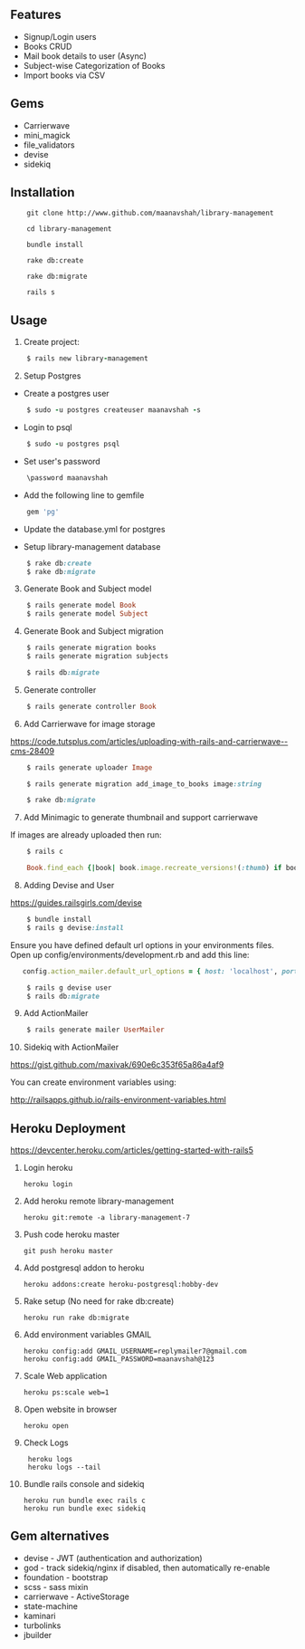 Features
--------

- Signup/Login users
- Books CRUD
- Mail book details to user (Async)
- Subject-wise Categorization of Books
- Import books via CSV

Gems
----

- Carrierwave
- mini_magick
- file_validators
- devise
- sidekiq

Installation
------------

        git clone http://www.github.com/maanavshah/library-management

        cd library-management

        bundle install

        rake db:create

        rake db:migrate

        rails s

Usage
-----

1. Create project:

```ruby
    $ rails new library-management
```

2. Setup Postgres

- Create a postgres user

```ruby
    $ sudo -u postgres createuser maanavshah -s
```

- Login to psql

```ruby
    $ sudo -u postgres psql
```

- Set user's password

```ruby
    \password maanavshah
```

- Add the following line to gemfile

```ruby
    gem 'pg'
```

- Update the database.yml for postgres

- Setup library-management database

```ruby
    $ rake db:create
    $ rake db:migrate
```

3. Generate Book and Subject model

```ruby
    $ rails generate model Book
    $ rails generate model Subject
```

4. Generate Book and Subject migration

```ruby
    $ rails generate migration books
    $ rails generate migration subjects

    $ rails db:migrate
```

5. Generate controller

```ruby
    $ rails generate controller Book
```

6. Add Carrierwave for image storage

https://code.tutsplus.com/articles/uploading-with-rails-and-carrierwave--cms-28409

```ruby
    $ rails generate uploader Image

    $ rails generate migration add_image_to_books image:string

    $ rake db:migrate
```

7. Add Minimagic to generate thumbnail and support carrierwave

If images are already uploaded then run:

```ruby
    $ rails c
```

```ruby
    Book.find_each {|book| book.image.recreate_versions!(:thumb) if book.image?}
```

8. Adding Devise and User

https://guides.railsgirls.com/devise

```ruby
    $ bundle install
    $ rails g devise:install
```
Ensure you have defined default url options in your environments files. Open up config/environments/development.rb and add this line:

```ruby
   config.action_mailer.default_url_options = { host: 'localhost', port: 3000 }
```

```ruby
    $ rails g devise user
    $ rails db:migrate
```

9. Add ActionMailer

```ruby
    $ rails generate mailer UserMailer
```

10. Sidekiq with ActionMailer

https://gist.github.com/maxivak/690e6c353f65a86a4af9

You can create environment variables using:

http://railsapps.github.io/rails-environment-variables.html

Heroku Deployment
-----------------

https://devcenter.heroku.com/articles/getting-started-with-rails5


1.  Login heroku

        heroku login

2.  Add heroku remote library-management

        heroku git:remote -a library-management-7

3.  Push code heroku master

        git push heroku master

4.  Add postgresql addon to heroku

        heroku addons:create heroku-postgresql:hobby-dev

5.  Rake setup (No need for rake db:create)

        heroku run rake db:migrate

6.  Add environment variables GMAIL

        heroku config:add GMAIL_USERNAME=replymailer7@gmail.com
        heroku config:add GMAIL_PASSWORD=maanavshah@123

7.  Scale Web application

        heroku ps:scale web=1

8.  Open website in browser

        heroku open

9. Check Logs

        heroku logs
        heroku logs --tail

10. Bundle rails console and sidekiq

        heroku run bundle exec rails c
        heroku run bundle exec sidekiq

Gem alternatives
----------------

- devise        -  JWT (authentication and authorization)
- god           -  track sidekiq/nginx if disabled, then automatically re-enable
- foundation    -  bootstrap
- scss          -  sass mixin
- carrierwave   -  ActiveStorage
- state-machine
- kaminari
- turbolinks
- jbuilder
